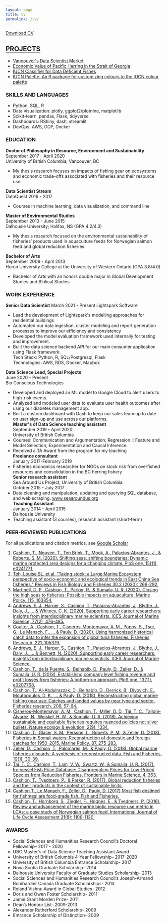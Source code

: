 ```yaml
---
layout: page
title: CV
permalink: /cv/
---
```

<a href="/cv_files/cv_pdf.pdf" download="Cashion_CV.pdf">Download CV</a>

## <a href="../projects">PROJECTS</a>
* [Vancouver's Data Scientist Market](https://towardsdatascience.com/vancouvers-data-scientist-market-24c43307d784)  
* [Economic Value of Pacific Herring in the Strait of Georgia](https://timcashion.github.io/PacificHerring/)  
* [IUCN Classifier for Data Deficient Fishes](https://timcashion.github.io/iucn_classifier)
* [IUCN Palette: An R package for customizing colours to the IUCN colour palette](https://github.com/timcashion/IUCNpalette)  

### SKILLS AND LANGUAGES
* Python, SQL, R
* Data visualization: plotly, ggplot2/plotnine, matplotlib
* Scikit-learn, pandas, Flask, tidyverse
* Dashboards: RShiny, dash, streamlit
* DevOps: AWS, GCP, Docker


### EDUCATION
**Doctor of Philosophy in Resource, Environment and Sustainability**  
September 2017 - April 2020  
University of British Columbia; Vancouver, BC	  
*	My thesis research focuses on impacts of fishing gear on ecosystems and economic trade-offs associated with fisheries and their resource use

**Data Scientist Stream**  
DataQuest 2016 - 2017  
* Courses in machine learning, data visualization, and command line

**Master of Environmental Studies**  	  
September 2013 - June 2015   
Dalhousie University; Halifax, NS (GPA 4.2/4.3)	  
*	My thesis research focused on the environmental sustainability of fisheries’ products used in aquaculture feeds for Norwegian salmon feed and global reduction fisheries  

**Bachelor of Arts**   
September 2009 - April 2013  
Huron University College at the University of Western Ontario (GPA 3.8/4.0)  
*	Bachelor of Arts with an honors double major in Global Development Studies and Biblical Studies.

### WORK EXPERIENCE
**Senior Data Scientist**
March 2021 - Present
Lightspark Software
  * Lead the development of Lightspark's modelling approaches for residential buildings
  * Automated our data ingestion, cluster modeling and report generation processes to improve our efficiency and consistency
  * Developed the model evaluation framework used internally for testing and improvement.  
  * Built the data science backend API for our main consumer application using Flask framework.  
Tech Stack: Python, R, SQL/Postgresql, Flask  
Technologies: AWS, RDS, Docker, Mapbox  
  
**Data Science Lead, Special Projects**  
June 2020 - Present  
Bio Conscious Technologies  
  * Developed and deployed an ML model to Google Cloud to alert users to high-risk events.  
  * Analyzed and modeled user data to evaluate user health outcomes after using our diabetes management app.  
  * Built a custom dashboard with Dash to keep our sales team up to date on user sign-up and use across our platforms.  
**Master's of Data Science teaching assistant**  
September 2019 - April 2020  
University of British Columbia  
  * Courses: Communication and Argumentation; Regression I; Feature and Model Selection; Experimentation and Causal Inference.  
  * Received a TA Award from the program for my teaching  
**Freelance consultant**  
January 2017-February 2019  
  * Fisheries economics researcher for NGOs on stock risk from overfished resources and consolidation in the BC herring fishery  
**Senior research assistant**  
Sea Around Us Project, University of British Columbia  
October 2015 - July 2017  
  * Data cleaning and manipulation, updating and querying SQL database, and web scraping. www.seaaroundus.org  
**Teaching Assistant**  
January 2014 - April 2015  
Dalhousie University  
  * Teaching assistant (3 courses), research assistant (short-term)  

### PEER-REVIEWED PUBLICATIONS
For all publications and citation metrics, see [Google Scholar](https://scholar.google.ca/citations?user=9jHx30gAAAAJ&hl=en)

1. [Cashion, T., Nguyen, T., Ten Brink, T., Mook, A., Palacios-Abrantes, J., & Roberts, S. M. (2020). Shifting seas, shifting boundaries: Dynamic marine protected area designs for a changing climate. PloS one, 15(11), e0241771.](https://journals.plos.org/plosone/article?id=10.1371/journal.pone.0241771)
1. [Teh, Louise SL, et al. "Taking stock: a Large Marine Ecosystem perspective of socio-economic and ecological trends in East China Sea fisheries." Reviews in Fish Biology and Fisheries 30.2 (2020): 269-292.](https://link.springer.com/article/10.1007/s11160-020-09599-8)
1. [Martinell, D. P., Cashion, T., Parker, R., & Sumaila, U. R. (2020). Closing the high seas to fisheries: Possible impacts on aquaculture. Marine Policy, 115, 103854.](https://www.sciencedirect.com/science/article/pii/S0308597X19306931?casa_token=XkVbz_h2Al0AAAAA:j-CjgPtTs14ivm4uxhjg8NVouvuBlwha_KnPpN-9e-uptXj3QaFxO120aDE1LLhYLkXA33R2Fw)
1. [Andrews, E. J., Harper, S., Cashion, T., Palacios-Abrantes, J., Blythe, J., Daly, J., ... & Whitney, C. K. (2020). Supporting early career researchers: insights from interdisciplinary marine scientists. ICES Journal of Marine Science, 77(2), 476-485.](https://academic.oup.com/icesjms/article/77/2/476/5704875)
1. [Coulter, A., Cashion, T., Cisneros-Montemayor, A. M., Popov, S., Tsui, G., Le Manach, F., ... & Pauly, D. (2020). Using harmonized historical catch data to infer the expansion of global tuna fisheries. Fisheries Research, 221, 105379.](https://www.sciencedirect.com/science/article/pii/S0165783619302346)
1. [Andrews, E. J., Harper, S., Cashion, T., Palacios-Abrantes, J., Blythe, J., Daly, J., ... & Bennett, N. (2020). Supporting early career researchers: insights from interdisciplinary marine scientists. ICES Journal of Marine Science.](https://academic.oup.com/icesjms/advance-article/doi/10.1093/icesjms/fsz247/5704875)
1. [Cashion, T., de la Puente, S., Belhabib, D., Pauly, D., Zeller, D., & Sumaila, U. R. (2018). Establishing company level fishing revenue and profit losses from fisheries: A bottom-up approach. PloS one, 13(11), e0207768.](https://journals.plos.org/plosone/article?id=10.1371/journal.pone.0207768)
1. [Cashion, T., Al-Abdulrazzak, D., Belhabib, D., Derrick, B., Divovich, E., Moutopoulos, D. K., ... & Pauly, D. (2018). Reconstructing global marine fishing gear use: Catches and landed values by gear type and sector. Fisheries research, 206, 57-64.](https://www.researchgate.net/profile/Dimitrios_Moutopoulos/publication/325106620_Reconstructing_global_marine_fishing_gear_use_Catches_and_landed_values_by_gear_type_and_sector/links/5af947a80f7e9b026bf6def7/Reconstructing-global-marine-fishing-gear-use-Catches-and-landed-values-by-gear-type-and-sector.pdf)
1. [Cisneros-Montemayor, A. M., Cashion, T., Miller, D. D., Tai, T. C., Talloni-Álvarez, N., Weiskel, H. W., & Sumaila, U. R. (2018). Achieving sustainable and equitable fisheries requires nuanced policies not silver bullets. Nature ecology & evolution, 2(9), 1334.](https://www.nature.com/articles/s41559-018-0633-0)  
1. [Cashion, T., Glaser, S. M., Persson, L., Roberts, P. M., & Zeller, D. (2018). Fisheries in Somali waters: Reconstruction of domestic and foreign catches for 1950–2015. Marine Policy, 87, 275-283.](https://static1.squarespace.com/static/5a77eab3dc2b4a0bdb3fc605/t/5a949e5de4966b42ef9c1ef9/1519689310791/Cashion_Glaser_etal_2018_MP_Somalia_reconstruction.pdf)
1. [Zeller, D., Cashion, T., Palomares, M., & Pauly, D. (2018). Global marine fisheries discards: A synthesis of reconstructed data. Fish and Fisheries, 19(1), 30-39.](https://onlinelibrary.wiley.com/doi/pdf/10.1111/faf.12233)
1.	[Tai, T. C., Cashion, T., Lam, V. W., Swartz, W., & Sumaila, U. R. (2017). Ex-vessel Fish Price Database: Disaggregating Prices for Low-Priced Species from Reduction Fisheries. Frontiers in Marine Science, 4, 363.](https://www.frontiersin.org/articles/10.3389/fmars.2017.00363/full)
1.	[Cashion, T., Tyedmers, P., & Parker, R. (2017). Global reduction fisheries and their products in the context of sustainable limits.](https://onlinelibrary.wiley.com/doi/abs/10.1111/faf.12222)
1.	[Cashion T., Le Manach, F., Zeller, D., Pauly, D. (2017) Most fish destined for fishmeal are food-grade fish. Fish and Fisheries.](https://onlinelibrary.wiley.com/doi/abs/10.1111/faf.12209)
1.	[Cashion, T., Hornborg, S., Ziegler, F., Hognes, E., & Tyedmers, P. (2016). Review and advancement of the marine biotic resource use metric in LCAs: a case study of Norwegian salmon feed. International Journal of Life Cycle Assessment 21(8): 1106-1120.](https://link.springer.com/article/10.1007/s11367-016-1092-y)


### AWARDS
*	Social Sciences and Humanities Research Council’s Doctoral Fellowship– 2017 - 2020
* UBC Master's of Data Science Teaching Assistant Award
*	University of British Columbia 4-Year Fellowship– 2017-2020
*	University of British Columbia Entrance Scholarship- 2017
*	Nova Scotia Graduate Scholarship- 2014
*	Dalhousie University Faculty of Graduate Studies Scholarship- 2013
*	Social Sciences and Humanities Research Council’s Joseph-Armand Bombardier Canada Graduate Scholarships- 2013
*	Roland Vishnu Award in Global Studies- 2012
*	Doris and Owen Foster Scholarship- 2011
*	Jamie Grant Morden Prize- 2011
*	Dean’s Honour List- 2009-2013
*	Alexander Rutherford Scholarship- 2009
*	Entrance Scholarship of Distinction- 2009